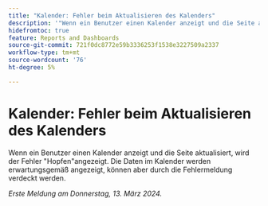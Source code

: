 ```yaml
---
title: "Kalender: Fehler beim Aktualisieren des Kalenders"
description: '"Wenn ein Benutzer einen Kalender anzeigt und die Seite aktualisiert, wird ein "UUPS"-Fehler angezeigt. Die Daten im Kalender werden erwartungsgemäß angezeigt, können aber durch die Fehlermeldung verdeckt werden."'
hidefromtoc: true
feature: Reports and Dashboards
source-git-commit: 721f0dc8772e59b3336253f1538e3227509a2337
workflow-type: tm+mt
source-wordcount: '76'
ht-degree: 5%

---
```



# Kalender: Fehler beim Aktualisieren des Kalenders

Wenn ein Benutzer einen Kalender anzeigt und die Seite aktualisiert, wird der Fehler &quot;Hopfen&quot;angezeigt. Die Daten im Kalender werden erwartungsgemäß angezeigt, können aber durch die Fehlermeldung verdeckt werden.

_Erste Meldung am Donnerstag, 13. März 2024._
